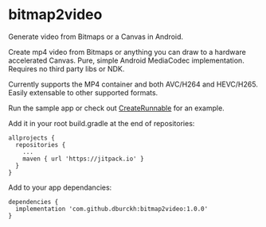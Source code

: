 # bitmap2video
Generate video from Bitmaps or a Canvas in Android.

Create mp4 video from Bitmaps or anything you can draw to a hardware accelerated Canvas.  Pure, simple Android MediaCodec implementation.  Requires no third party libs or NDK.

Currently supports the MP4 container and both AVC/H264 and HEVC/H265.  Easily extensable to other supported formats.  

Run the sample app or check out [CreateRunnable](app/src/main/java/com/homesoft/bitmap2video/CreateRunnable.java) for an example.

Add it in your root build.gradle at the end of repositories:

    allprojects {
      repositories {
        ...
        maven { url 'https://jitpack.io' }
      }
  	}
  
  Add to your app dependancies:

    dependencies {
      implementation 'com.github.dburckh:bitmap2video:1.0.0'
    }
